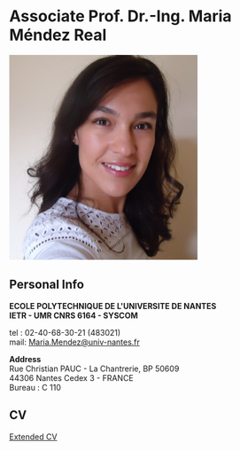 Associate Prof. Dr.-Ing. Maria Méndez Real
============

<img src="/my_picture.JPG" width="340" height="370" />    

Personal Info
-----

**ECOLE POLYTECHNIQUE DE L'UNIVERSITE DE NANTES**<br/>
**IETR - UMR CNRS 6164 - SYSCOM**

tel : 02-40-68-30-21 (483021)<br/>
mail: Maria.Mendez@univ-nantes.fr

**Address**<br/>
Rue Christian PAUC - La Chantrerie, BP 50609<br/>
44306 Nantes Cedex 3 - FRANCE<br/>
Bureau : C 110


CV
-------

[Extended CV](/cv_2020_2pages.pdf)

